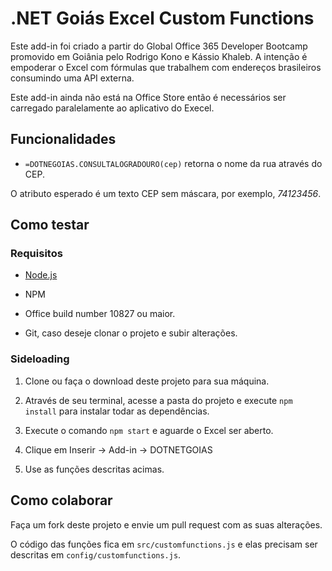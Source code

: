 # .NET Goiás Excel Custom Functions

Este add-in foi criado a partir do Global Office 365 Developer 
Bootcamp promovido em Goiânia pelo Rodrigo Kono e Kássio Khaleb.
A intenção é empoderar o Excel com fórmulas que trabalhem com
endereços brasileiros consumindo uma API externa.

Este add-in ainda não está na Office Store então é necessários ser
carregado paralelamente ao aplicativo do Execel.

## Funcionalidades

* `=DOTNEGOIAS.CONSULTALOGRADOURO(cep)` retorna o nome da rua através do CEP.

O atributo esperado é um texto CEP sem máscara, por exemplo, *74123456*.

## Como testar

### Requisitos

* [Node.js](https://nodejs.org)

* NPM

* Office build number 10827 ou maior.

* Git, caso deseje clonar o projeto e subir alterações.

### Sideloading

1. Clone ou faça o download deste projeto para sua máquina.

2. Através de seu terminal, acesse a pasta do projeto e execute
`npm install` para instalar todar as dependências.

3. Execute o comando `npm start` e aguarde o Excel ser aberto.

4. Clique em Inserir -> Add-in -> DOTNETGOIAS

5. Use as funções descritas acimas.

## Como colaborar

Faça um fork deste projeto e envie um pull request com as suas alterações.

O código das funções fica em `src/customfunctions.js` e elas precisam 
ser descritas em `config/customfunctions.js`.